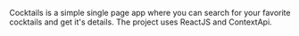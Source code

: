 Cocktails is a simple single page app where you can search for your favorite cocktails and get it's details. The project uses ReactJS and ContextApi.